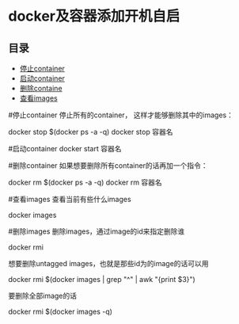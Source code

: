 #  docker及容器添加开机自启                                                                    
## 目录                                                                
- [停止container](#停止container)      
- [启动container](#启动container)                                                  
- [删除containe](#删除containe)  
- [查看images](#查看images)  


#停止container
  停止所有的container，
  这样才能够删除其中的images：

  docker stop $(docker ps -a -q)
  docker stop 容器名

#启动container
  docker start 容器名

#删除container
如果想要删除所有container的话再加一个指令：

 docker rm $(docker ps -a -q)
 docker rm 容器名

#查看images
 查看当前有些什么images

  docker images
   

#删除images
 删除images，通过image的id来指定删除谁

  docker rmi <image id>

想要删除untagged images，也就是那些id为<None>的image的话可以用

docker rmi $(docker images | grep "^<none>" | awk "{print $3}")

要删除全部image的话

docker rmi $(docker images -q)







